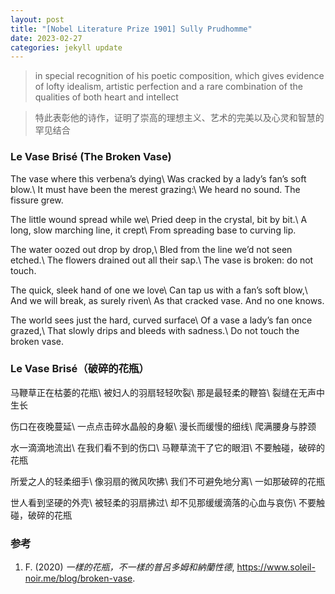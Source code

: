 ```yaml
---
layout: post
title: "[Nobel Literature Prize 1901] Sully Prudhomme"
date: 2023-02-27
categories: jekyll update
---
```


> in special recognition of his poetic composition, which gives evidence of lofty idealism, artistic perfection and a rare combination of the qualities of both heart and intellect

> 特此表彰他的诗作，证明了崇高的理想主义、艺术的完美以及心灵和智慧的罕见结合

### Le Vase Brisé (The Broken Vase)

The vase where this verbena’s dying\\
Was cracked by a lady’s fan’s soft blow.\\
It must have been the merest grazing:\\
We heard no sound. The fissure grew.

The little wound spread while we\\
Pried deep in the crystal, bit by bit.\\
A long, slow marching line, it crept\\
From spreading base to curving lip.

The water oozed out drop by drop,\\
Bled from the line we’d not seen etched.\\
The flowers drained out all their sap.\\
The vase is broken: do not touch.

The quick, sleek hand of one we love\\
Can tap us with a fan’s soft blow,\\
And we will break, as surely riven\\
As that cracked vase. And no one knows.

The world sees just the hard, curved surface\\
Of a vase a lady’s fan once grazed,\\
That slowly drips and bleeds with sadness.\\
Do not touch the broken vase.

### Le Vase Brisé（破碎的花瓶）

马鞭草正在枯萎的花瓶\\
被妇人的羽扇轻轻吹裂\\
那是最轻柔的鞭笞\\
裂缝在无声中生长

伤口在夜晚蔓延\\
一点点击碎水晶般的身躯\\
漫长而缓慢的细线\\
爬满腰身与脖颈

水一滴滴地流出\\
在我们看不到的伤口\\
马鞭草流干了它的眼泪\\
不要触碰，破碎的花瓶

所爱之人的轻柔细手\\
像羽扇的微风吹拂\\
我们不可避免地分离\\
一如那破碎的花瓶

世人看到坚硬的外壳\\
被轻柔的羽扇拂过\\
却不见那缓缓滴落的心血与哀伤\\
不要触碰，破碎的花瓶

### 参考

1. F. (2020) *一樣的花瓶，不一樣的普呂多姆和納蘭性德*, <https://www.soleil-noir.me/blog/broken-vase>.
